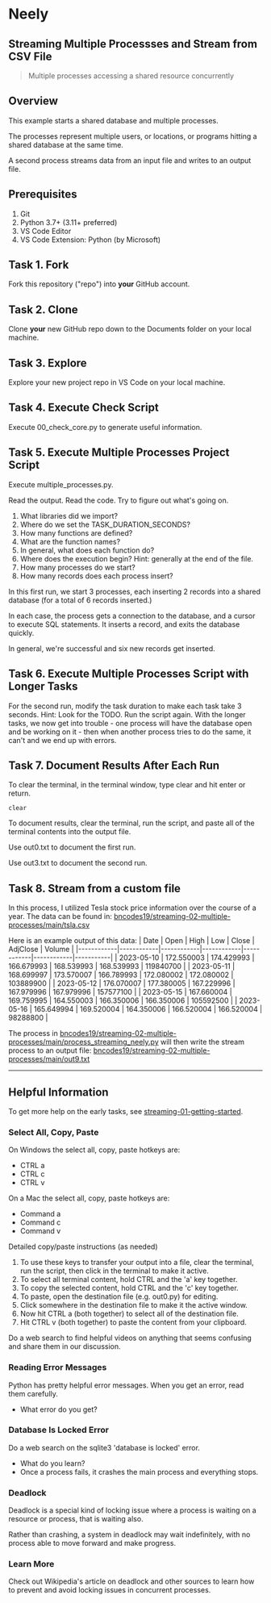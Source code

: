 # Neely 
## Streaming Multiple Processses and Stream from CSV File

> Multiple processes accessing a shared resource concurrently

## Overview

This example starts a shared database and multiple processes.

The processes represent multiple users, or locations, or programs 
hitting a shared database at the same time. 

A second process streams data from an input file and writes to an output file.

## Prerequisites

1. Git
1. Python 3.7+ (3.11+ preferred)
1. VS Code Editor
1. VS Code Extension: Python (by Microsoft)

## Task 1. Fork 

Fork this repository ("repo") into **your** GitHub account. 

## Task 2. Clone

Clone **your** new GitHub repo down to the Documents folder on your local machine. 

## Task 3. Explore

Explore your new project repo in VS Code on your local machine.

## Task 4. Execute Check Script

Execute 00_check_core.py to generate useful information.

## Task 5. Execute Multiple Processes Project Script

Execute multiple_processes.py.

Read the output. Read the code. 
Try to figure out what's going on. 

1. What libraries did we import?
1. Where do we set the TASK_DURATION_SECONDS?
1. How many functions are defined? 
1. What are the function names? 
1. In general, what does each function do? 
1. Where does the execution begin? Hint: generally at the end of the file.
1. How many processes do we start?
1. How many records does each process insert?

In this first run, we start 3 processes, 
each inserting 2 records into a shared database 
(for a total of 6 records inserted.)

In each case, the process gets a connection to the database, 
and a cursor to execute SQL statements.
It inserts a record, and exits the database quickly.

In general, we're successful and six new records get inserted. 

## Task 6. Execute Multiple Processes Script with Longer Tasks

For the second run, modify the task duration to make each task take 3 seconds. 
Hint: Look for the TODO.
Run the script again. 
With the longer tasks, we now get into trouble - 
one process will have the database open and be working on it - 
then when another process tries to do the same, it can't and 
we end up with errors. 

## Task 7. Document Results After Each Run

To clear the terminal, in the terminal window, type clear and hit enter or return. 

`clear`

To document results, clear the terminal, run the script, and paste all of the terminal contents into the output file.

Use out0.txt to document the first run. 

Use out3.txt to document the second run.

## Task 8. Stream from a custom file

In this process, I utilized Tesla stock price information over the course of a year. The data can be found in:
[bncodes19/streaming-02-multiple-processes/main/tsla.csv](https://github.com/bncodes19/streaming-02-multiple-processes/blob/main/tsla.csv)

Here is an example output of this data:
| Date       | Open       | High       | Low        | Close      | AdjClose   | Volume    |
|------------|------------|------------|------------|------------|------------|-----------|
| 2023-05-10 | 172.550003 | 174.429993 | 166.679993 | 168.539993 | 168.539993 | 119840700 |
| 2023-05-11 | 168.699997 | 173.570007 | 166.789993 | 172.080002 | 172.080002 | 103889900 |
| 2023-05-12 | 176.070007 | 177.380005 | 167.229996 | 167.979996 | 167.979996 | 157577100 |
| 2023-05-15 | 167.660004 | 169.759995 | 164.550003 | 166.350006 | 166.350006 | 105592500 |
| 2023-05-16 | 165.649994 | 169.520004 | 164.350006 | 166.520004 | 166.520004 | 98288800  |

The process in [bncodes19/streaming-02-multiple-processes/main/process_streaming_neely.py](https://github.com/bncodes19/streaming-02-multiple-processes/blob/main/process_streaming_neely.py) will then write the stream process to an output file: 
[bncodes19/streaming-02-multiple-processes/main/out9.txt](https://github.com/bncodes19/streaming-02-multiple-processes/blob/main/out9.txt)

-----

## Helpful Information

To get more help on the early tasks, see [streaming-01-getting-started](https://github.com/denisecase/streaming-01-getting-started).

### Select All, Copy, Paste

On Windows the select all, copy, paste hotkeys are:

- CTRL a 
- CTRL c 
- CTRL v 

On a Mac the select all, copy, paste hotkeys are:

- Command a
- Command c
- Command v

Detailed copy/paste instructions (as needed)

1. To use these keys to transfer your output into a file, 
clear the terminal, run the script, then click in the terminal to make it active.
1. To select all terminal content, hold CTRL and the 'a' key together. 
1. To copy the selected content, hold CTRL and the 'c' key together. 
1. To paste, open the destination file (e.g. out0.py) for editing.
1. Click somewhere in the destination file to make it the active window.
1. Now hit CTRL a (both together) to select all of the destination file.
1. Hit CTRL v (both together) to paste the content from your clipboard.

Do a web search to find helpful videos on anything that seems confusing
and share them in our discussion.

### Reading Error Messages

Python has pretty helpful error messages. 
When you get an error, read them carefully. 

- What error do you get?

### Database Is Locked Error

Do a web search on the sqlite3 'database is locked' error.

- What do you learn?
- Once a process fails, it crashes the main process and everything stops. 

### Deadlock

Deadlock is a special kind of locking issue where a process 
is waiting on a resource or process, that is waiting also. 

Rather than crashing, a system in deadlock may wait indefinitely, 
with no process able to move forward and make progress.

### Learn More

Check out Wikipedia's article on deadlock and other sources to learn how to prevent and avoid locking issues in concurrent processes. 
